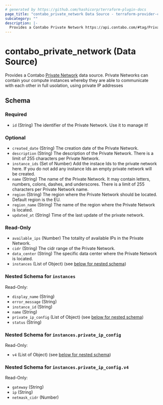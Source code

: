 ```yaml
---
# generated by https://github.com/hashicorp/terraform-plugin-docs
page_title: "contabo_private_network Data Source - terraform-provider-contabo-sdkv2"
subcategory: ""
description: |-
  Provides a Contabo Private Network https://api.contabo.com/#tag/Private-Networks data source.  Private Networks can contain your compute instances whereby they are able to communicate with each other in full usolation, using private IP addresses
---
```


# contabo_private_network (Data Source)

Provides a Contabo [Private Network](https://api.contabo.com/#tag/Private-Networks) data source.  Private Networks can contain your compute instances whereby they are able to communicate with each other in full usolation, using private IP addresses



<!-- schema generated by tfplugindocs -->
## Schema

### Required

- `id` (String) The identifier of the Private Network. Use it to manage it!

### Optional

- `created_date` (String) The creation date of the Private Network.
- `description` (String) The description of the Private Network. There is a limit of 255 characters per Private Network.
- `instance_ids` (Set of Number) Add the instace Ids to the private network here. If you do not add any instance Ids an empty private network will be created.
- `name` (String) The name of the Private Network. It may contain letters, numbers, colons, dashes, and underscores. There is a limit of 255 characters per Private Network name.
- `region` (String) The region where the Private Network should be located. Default region is the EU.
- `region_name` (String) The name of the region where the Private Network is located.
- `updated_at` (String) Time of the last update of the private network.

### Read-Only

- `available_ips` (Number) The totality of available IPs in the Private Network.
- `cidr` (String) The cidr range of the Private Network.
- `data_center` (String) The specific data center where the Private Network is located.
- `instances` (List of Object) (see [below for nested schema](#nestedatt--instances))

<a id="nestedatt--instances"></a>
### Nested Schema for `instances`

Read-Only:

- `display_name` (String)
- `error_message` (String)
- `instance_id` (String)
- `name` (String)
- `private_ip_config` (List of Object) (see [below for nested schema](#nestedobjatt--instances--private_ip_config))
- `status` (String)

<a id="nestedobjatt--instances--private_ip_config"></a>
### Nested Schema for `instances.private_ip_config`

Read-Only:

- `v4` (List of Object) (see [below for nested schema](#nestedobjatt--instances--private_ip_config--v4))

<a id="nestedobjatt--instances--private_ip_config--v4"></a>
### Nested Schema for `instances.private_ip_config.v4`

Read-Only:

- `gateway` (String)
- `ip` (String)
- `netmask_cidr` (Number)
